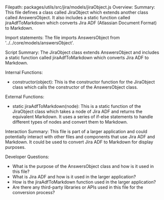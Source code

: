 Filepath: packages/utils/src/jira/models/jiraObject.js
Overview: Summary:
This file defines a class called JiraObject which extends another class called AnswersObject. It also includes a static function called jiraAdfToMarkdown which converts Jira ADF (Atlassian Document Format) to Markdown.

Import statements:
The file imports AnswersObject from '../../core/models/answersObject'.

Script Summary:
The JiraObject class extends AnswersObject and includes a static function called jiraAdfToMarkdown which converts Jira ADF to Markdown.

Internal Functions:
- constructor(object): This is the constructor function for the JiraObject class which calls the constructor of the AnswersObject class.

External Functions:
- static jiraAdfToMarkdown(node): This is a static function of the JiraObject class which takes a node of Jira ADF and returns the equivalent Markdown. It uses a series of if-else statements to handle different types of nodes and convert them to Markdown.

Interaction Summary:
This file is part of a larger application and could potentially interact with other files and components that use Jira ADF and Markdown. It could be used to convert Jira ADF to Markdown for display purposes.

Developer Questions:
- What is the purpose of the AnswersObject class and how is it used in this file?
- What is Jira ADF and how is it used in the larger application?
- How is the jiraAdfToMarkdown function used in the larger application?
- Are there any third-party libraries or APIs used in this file for the conversion process?

